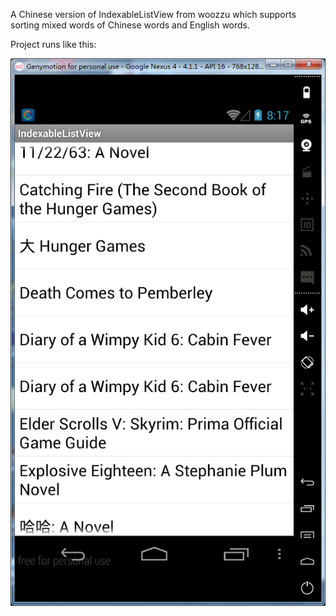 A Chinese version of IndexableListView from woozzu which supports sorting mixed words of Chinese words and English words.

Project runs like this:


![image](https://raw.githubusercontent.com/ITAnt/IndexableListView/master/screenshots/IndexableListView.png)
